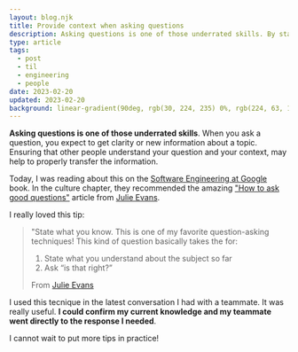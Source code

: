 ```yaml
---
layout: blog.njk
title: Provide context when asking questions
description: Asking questions is one of those underrated skills. By stating your current knowledge, you can confirm you are right and get a more direct response
type: article
tags:
  - post
  - til
  - engineering
  - people
date: 2023-02-20
updated: 2023-02-20
background: linear-gradient(90deg, rgb(30, 224, 235) 0%, rgb(224, 63, 160) 100%);
---
```


**Asking questions is one of those underrated skills**. When you ask a question, you expect to get clarity or new information about a topic. Ensuring that other people understand your question and your context, may help to properly transfer the information.

Today, I was reading about this on the [Software Engineering at Google](https://www.oreilly.com/library/view/software-engineering-at/9781492082781/) book. In the culture chapter, they recommended the amazing ["How to ask good questions"](https://jvns.ca/blog/good-questions/) article from [Julie Evans](https://social.jvns.ca/@b0rk). 

I really loved this tip:

> "State what you know. This is one of my favorite question-asking techniques! This kind of question basically takes the for: 
> 
> 1. State what you understand about the subject so far
> 1. Ask “is that right?”
>
> From [Julie Evans](https://jvns.ca/blog/good-questions/)

I used this tecnique in the latest conversation I had with a teammate. It was really useful. **I could confirm my current knowledge and my teammate went directly to the response I needed**. 

I cannot wait to put more tips in practice!